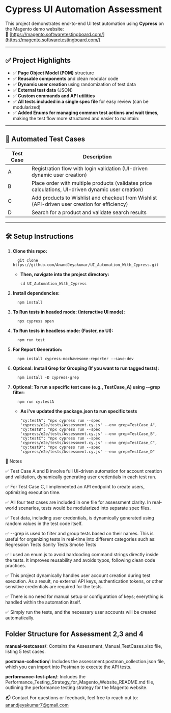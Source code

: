 # Cypress UI Automation Assessment

This project demonstrates end-to-end UI test automation using **Cypress** on the Magento demo website:  
🔗 [https://magento.softwaretestingboard.com/](https://magento.softwaretestingboard.com/)

---

## ✅ Project Highlights

- ✅ **Page Object Model (POM)** structure
- ✅ **Reusable components** and clean modular code
- ✅ **Dynamic user creation** using randomization of test data
- ✅ **External test data** (JSON)
- ✅ **Custom commands and API utilities**
- ✅ **All tests included in a single spec file** for easy review (can be modularized)
- ✅ **Added Enums for managing common test actions and wait times**, making the test flow more structured and easier to maintain:

---

## 🧪 Automated Test Cases

| Test Case | Description |
|----------|-------------|
| A | Registration flow with login validation (UI-driven dynamic user creation) |
| B | Place order with multiple products (validates price calculations, UI-driven dynamic user creation) |
| C | Add products to Wishlist and checkout from Wishlist (API-driven user creation for efficiency) |
| D | Search for a product and validate search results |

---

## 🛠️ Setup Instructions

1. **Clone this repo:**

         git clone https://github.com/AnandJeyakumar/UI_Automation_With_Cypress.git
      - **Then, navigate into the project directory:**

         	cd UI_Automation_With_Cypress
   
2. **Install dependencies:**

         npm install

3. **To Run tests in headed mode: (Interactive UI mode):**

         npx cypress open

3. **To Run tests in headless mode: (Faster, no UI):**

         npm run test

4. **For Report Generation:**
   
         npm install cypress-mochawesome-reporter --save-dev

5. **Optional: Install Grep for Grouping (If you want to run tagged tests):**
   
         npm install -D cypress-grep

6. **Optional: To run a specific test case (e.g., TestCase_A) using --grep filter:**
               
         npm run cy:testA

      - **As i've updated the package.json to run specific tests**

            "cy:testA": "npx cypress run --spec 'cypress/e2e/tests/Assessment.cy.js' --env grep=TestCase_A",
            "cy:testB": "npx cypress run --spec 'cypress/e2e/tests/Assessment.cy.js' --env grep=TestCase_B",
            "cy:testC": "npx cypress run --spec 'cypress/e2e/tests/Assessment.cy.js' --env grep=TestCase_C",
            "cy:testD": "npx cypress run --spec 'cypress/e2e/tests/Assessment.cy.js' --env grep=TestCase_D"


📌 Notes

✅ Test Case A and B involve full UI-driven automation for account creation and validation, dynamically generating user credentials in each test run.

✅ For Test Case C, I implemented an API endpoint to create users, optimizing execution time.

✅ All four test cases are included in one file for assessment clarity. In real-world scenarios, tests would be modularized into separate spec files.

✅ Test data, including user credentials, is dynamically generated using random values in the test code itself.

✅ --grep is used to filter and group tests based on their names. This is useful for organizing tests in real-time into different categories such as:
        Regression Tests
        Sanity Tests
        Smoke Tests

✅ I used an enum.js to avoid hardcoding command strings directly inside the tests. It improves reusability and avoids typos, following clean code practices.

✅ This project dynamically handles user account creation during test execution. As a result, no external API keys, authentication tokens, or other sensitive credentials are required for the tests.

✅ There is no need for manual setup or configuration of keys; everything is handled within the automation itself.

✅ Simply run the tests, and the necessary user accounts will be created automatically.


## Folder Structure for Assessment 2,3 and 4

**manual-testcases/**: Contains the Assessment_Manual_TestCases.xlsx file, listing 5 test cases.

**postman-collection/**: Includes the assessment.postman_collection.json file, which you can import into Postman to execute the API tests.

**performance-test-plan/**: Includes the Performance_Testing_Strategy_for_Magento_Website_README.md file, outlining the performance testing strategy for the Magento website.




📬 Contact
For questions or feedback, feel free to reach out to:
anandjeyakumar7@gmail.com
